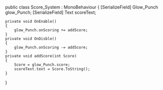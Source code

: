 public class Score_System : MonoBehaviour
{
    [SerializeField] Glow_Punch glow_Punch;
    [SerializeField] Text scoreText;

    private void OnEnable()
    {
        glow_Punch.onScoring += addScore;
    }
    private void OnDisble()
    {
        glow_Punch.onScoring -= addScore;
    }
    private void addScore(int Score)
    {
        Score = glow_Punch.score;
        scoreText.text = Score.ToString();
    }
}
